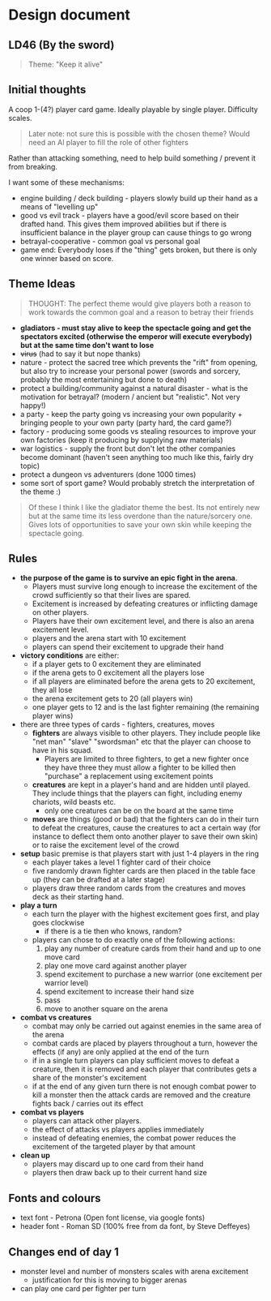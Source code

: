 # Design document

## LD46 (By the sword)

> Theme: "Keep it alive"

## Initial thoughts

A coop 1-(4?) player card game. Ideally playable by single player. Difficulty scales.

> Later note: not sure this is possible with the chosen theme? Would need an AI
> player to fill the role of other fighters

Rather than attacking something, need to help build something / prevent it from
breaking.

I want some of these mechanisms:

- engine building / deck building - players slowly build up their hand as a
  means of "levelling up"
- good vs evil track - players have a good/evil score based on their drafted
  hand. This gives them improved abilities but if there is insufficient balance
  in the player group can cause things to go wrong
- betrayal-cooperative - common goal vs personal goal
- game end: Everybody loses if the "thing" gets broken, but there is only one
  winner based on score.

## Theme Ideas

> THOUGHT: The perfect theme would give players both a reason to work towards the common
> goal and a reason to betray their friends

- **gladiators - must stay alive to keep the spectacle going and get the
  spectators excited (otherwise the emperor will execute everybody) but at the
  same time don't want to lose**
- ~~virus~~ (had to say it but nope thanks)
- nature - protect the sacred tree which prevents the "rift" from opening, but
  also try to increase your personal power (swords and sorcery, probably the
  most entertaining but done to death)
- protect a building/community against a natural disaster - what is the
  motivation for betrayal? (modern / ancient but "realistic". Not very happy!)
- a party - keep the party going vs increasing your own popularity + bringing
  people to your own party (party hard, the card game?)
- factory - producing some goods vs stealing resources to improve your own
  factories (keep it producing by supplying raw materials)
- war logistics - supply the front but don't let the other companies become
  dominant (haven't seen anything too much like this, fairly dry topic)
- protect a dungeon vs adventurers (done 1000 times)
- some sort of sport game? Would probably stretch the interpretation of the
  theme :)

> Of these I think I like the gladiator theme the best. Its not entirely new but
> at the same time its less overdone than the nature/sorcery one. Gives lots of
> opportunities to save your own skin while keeping the spectacle going.

## Rules

- **the purpose of the game is to survive an epic fight in the arena**.
  - Players must survive long enough to increase the excitement of the crowd
    sufficiently so that their lives are spared.
  - Excitement is increased by defeating creatures or inflicting damage on other
    players.
  - Players have their own excitement level, and there is also an arena
    excitement level.
  - players and the arena start with 10 excitement
  - players can spend their excitement to upgrade their hand
- **victory conditions** are either:
  - if a player gets to 0 excitement they are eliminated
  - if the arena gets to 0 excitement all the players lose
  - if all players are eliminated before the arena gets to 20 excitement, they all lose
  - the arena excitement gets to 20 (all players win)
  - one player gets to 12 and is the last fighter remaining (the remaining player wins)
- there are three types of cards - fighters, creatures, moves
  - **fighters** are always visible to other players. They include people like
    "net man" "slave" "swordsman" etc that the player can choose to have in his
    squad.
    - Players are limited to three fighters, to get a new fighter once they have
      three they must allow a fighter to be killed then "purchase" a replacement
      using excitement points
  - **creatures** are kept in a player's hand and are hidden until played. They
    include things that the players can fight, including enemy chariots, wild
    beasts etc.
    - only one creatures can be on the board at the same time
  - **moves** are things (good or bad) that the fighters can do in their turn to
    defeat the creatures, cause the creatures to act a certain way (for instance
    to deflect them onto another player to save their own skin) or to raise the
    excitement level of the crowd
- **setup** basic premise is that players start with just 1-4 players in the ring
  - each player takes a level 1 fighter card of their choice
  - five randomly drawn fighter cards are then placed in the table face up (they
    can be drafted at a later stage)
  - players draw three random cards from the creatures and moves deck as their
    starting hand.
- **play a turn**
  - each turn the player with the highest excitement goes first, and play goes clockwise
    - if there is a tie then who knows, random?
  - players can chose to do exactly one of the following actions:
    1. play any number of creature cards from their hand and up to one move card
    2. play one move card against another player
    3. spend excitement to purchase a new warrior (one excitement per warrior level)
    4. spend excitement to increase their hand size
    5. pass
    6. move to another square on the arena
- **combat vs creatures**
  - combat may only be carried out against enemies in the same area of the arena
  - combat cards are placed by players throughout a turn, however the effects
    (if any) are only applied at the end of the turn
  - if in a single turn players can play sufficient moves to defeat a creature,
    then it is removed and each player that contributes gets a share of the
    monster's excitement
  - if at the end of any given turn there is not enough combat power to kill a
    monster then the attack cards are removed and the creature fights back /
    carries out its effect
- **combat vs players**
  - players can attack other players.
  - the effect of attacks vs players applies immediately
  - instead of defeating enemies, the combat power reduces the excitement of the
    targeted player by that amount
- **clean up**
  - players may discard up to one card from their hand
  - players then draw back up to their current hand size

## Fonts and colours

- text font - Petrona (Open font license, via google fonts)
- header font - Roman SD (100% free from da font, by Steve Deffeyes)

## Changes end of day 1

- monster level and number of monsters scales with arena excitement
  - justification for this is moving to bigger arenas
- can play one card per fighter per turn
